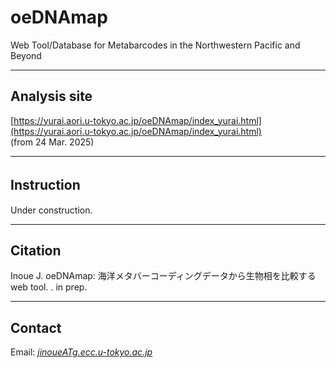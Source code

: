 # oeDNAmap
Web Tool/Database for Metabarcodes in the Northwestern Pacific and Beyond


---

## Analysis site   
[https://yurai.aori.u-tokyo.ac.jp/oeDNAmap/index_yurai.html](https://yurai.aori.u-tokyo.ac.jp/oeDNAmap/index_yurai.html)   
(from 24 Mar. 2025)   

---
## Instruction　　　
Under construction.     

---
## Citation
Inoue J. 
oeDNAmap: 海洋メタバーコーディングデータから生物相を比較する web tool. . in prep.   

---
## Contact 
Email: [_jinoueATg.ecc.u-tokyo.ac.jp_](http://www.fish-evol.org/index_eng.html)
<br />  
